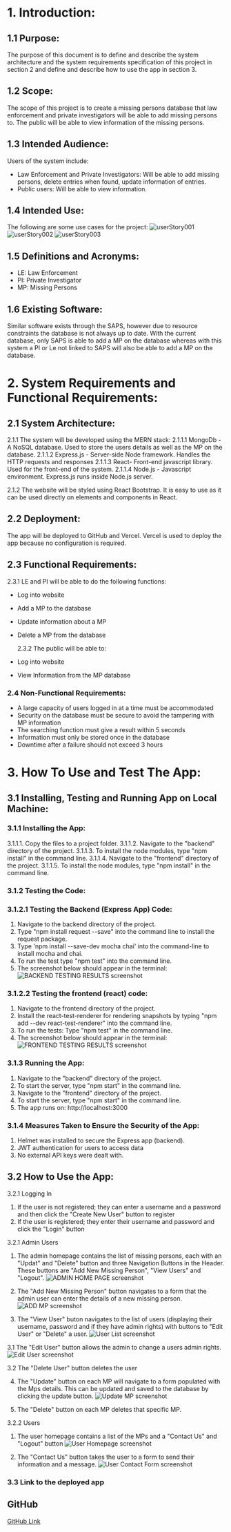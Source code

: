 # 1. Introduction:

## 1.1 Purpose:

The purpose of this document is to define and describe the system architecture and the system requirements specification of this project in section 2 and define and describe how to use the app in section 3.

## 1.2 Scope:

The scope of this project is to create a missing persons database that law enforcement and private investigators will be able to add missing persons to. The public will be able to view information of the missing persons.

## 1.3 Intended Audience:

Users of the system include:

- Law Enforcement and Private Investigators: Will be able to add missing persons, delete entries when found, update information of entries.
- Public users: Will be able to view information.

## 1.4 Intended Use:

The following are some use cases for the project:
![userStory001](./images/userStory001.png)
![userStory002](./images/userStory002.png)
![userStory003](./images/userStory003.png)

## 1.5 Definitions and Acronyms:

- LE: Law Enforcement
- PI: Private Investigator
- MP: Missing Persons

## 1.6 Existing Software:

Similar software exists through the SAPS, however due to resource constraints the database is not always up to date. With the current database, only SAPS is able to add a MP on the database whereas with this system a PI or Le not linked to SAPS will also be able to add a MP on the database.

# 2. System Requirements and Functional Requirements:

## 2.1 System Architecture:

2.1.1 The system will be developed using the MERN stack:
2.1.1.1 MongoDb - A NoSQL database. Used to store the users details as well as the MP on the database.
2.1.1.2 Express.js - Server-side Node framework. Handles the HTTP requests and responses
2.1.1.3 React- Front-end javascript library. Used for the front-end of the system.
2.1.1.4 Node.js - Javascript environment. Express.js runs inside Node.js server.

2.1.2 The website will be styled using React Bootstrap. It is easy to use as it can be used directly on elements and components in React.

## 2.2 Deployment:

The app will be deployed to GitHub and Vercel. Vercel is used to deploy the app because no configuration is required.

## 2.3 Functional Requirements:

2.3.1 LE and PI will be able to do the following functions:

- Log into website
- Add a MP to the database
- Update information about a MP
- Delete a MP from the database

  2.3.2 The public will be able to:

- Log into website
- View Information from the MP database

### 2.4 Non-Functional Requirements:

- A large capacity of users logged in at a time must be accommodated
- Security on the database must be secure to avoid the tampering with MP information
- The searching function must give a result within 5 seconds
- Information must only be stored once in the database
- Downtime after a failure should not exceed 3 hours

# 3. How To Use and Test The App:

## 3.1 Installing, Testing and Running App on Local Machine:

### 3.1.1 Installing the App:

3.1.1.1. Copy the files to a project folder.
3.1.1.2. Navigate to the "backend" directory of the project.
3.1.1.3. To install the node modules, type "npm install" in the command line.
3.1.1.4. Navigate to the "frontend" directory of the project.
3.1.1.5. To install the node modules, type "npm install" in the command line.

### 3.1.2 Testing the Code:

### 3.1.2.1 Testing the Backend (Express App) Code:

1. Navigate to the backend directory of the project.
2. Type "npm install request --save" into the command line to install the request package.
3. Type 'npm install --save-dev mocha chai' into the command-line to install mocha and chai.
4. To run the test type "npm test" into the command line.
5. The screenshot below should appear in the terminal:
   ![BACKEND TESTING RESULTS screenshot](./frontend/src/images/backendTesting.png)

### 3.1.2.2 Testing the frontend (react) code:

1. Navigate to the frontend directory of the project.
2. Install the react-test-renderer for rendering snapshots by typing "npm add --dev react-test-renderer" into the command line.
3. To run the tests: Type "npm test" in the command line.
4. The screenshot below should appear in the terminal:
   ![FRONTEND TESTING RESULTS screenshot](./frontend/src/images/frontendTesting.png)

### 3.1.3 Running the App:

1. Navigate to the "backend" directory of the project.
2. To start the server, type "npm start" in the command line.
3. Navigate to the "frontend" directory of the project.
4. To start the server, type "npm start" in the command line.
5. The app runs on: http://localhost:3000

### 3.1.4 Measures Taken to Ensure the Security of the App:

1. Helmet was installed to secure the Express app (backend).
2. JWT authentication for users to access data
3. No external API keys were dealt with.

## 3.2 How to Use the App:

3.2.1 Logging In

1. If the user is not registered; they can enter a username and a password and then click the "Create New User" button to register
2. If the user is registered; they enter their username and password and click the "Login" button

3.2.1 Admin Users

1. The admin homepage contains the list of missing persons, each with an "Updat" and "Delete" button and three Navigation Buttons in the Header. These buttons are "Add New Missing Person", "View Users" and "Logout".
   ![ADMIN HOME PAGE screenshot](./frontend/src/images/adminHomepage.png)

2. The "Add New Missing Person" button navigates to a form that the admin user can enter the details of a new missing person.
   ![ADD MP screenshot](./frontend/src/images/addNewMPForm.png)

3. The "View User" buton navigates to the list of users (displaying their username, password and if they have admin rights) with buttons to "Edit User" or "Delete" a user.
   ![User List screenshot](./frontend/src/images/userList.png)

3.1 The "Edit User" button allows the admin to change a users admin rights.
![Edit User screenshot](./frontend/src/images/editUser.png)

3.2 The "Delete User" button deletes the user

4. The "Update" button on each MP will navigate to a form populated with the Mps details. This can be updated and saved to the database by clicking the update button.
   ![Update MP screenshot](./frontend/src/images/updateMP.png)

5. The "Delete" button on each MP deletes that specific MP.

3.2.2 Users

1. The user homepage contains a list of the MPs and a "Contact Us" and "Logout" button
   ![User Homepage screenshot](./frontend/src/images/userHomepage.png)

2. The "Contact Us" button takes the user to a form to send their information and a message.
   ![User Contact Form screenshot](./frontend/src/images/userContactForm.png)

### 3.3 Link to the deployed app

## GitHub

[GitHub Link](https://github.com/ShaySN29/MERN-app---Missing-Person-Database.git)
